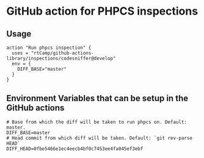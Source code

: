 # GitHub action for PHPCS inspections

## Usage

```workflow
action "Run phpcs inspection" {
  uses = "rtCamp/github-actions-library/inspections/codesniffer@develop"
  env = {
    DIFF_BASE="master"
  }
}
```

## Environment Variables that can be setup in the GitHub actions

```shell
# Base from which the diff will be taken to run phpcs on. Default: master.
DIFF_BASE=master
# Head commit from which diff will be taken. Default: `git rev-parse HEAD`
DIFF_HEAD=0fbe5466e1ec4eecb4bf0c7453ee4fa045ef3ebf
```
